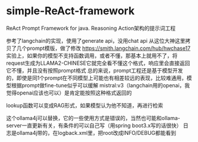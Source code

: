 # simple-ReAct-framework
ReAct Prompt Framework for java.
Reasoning Action架构的提示词工程

参考了langchain的实现，使用了generate api，没用chat api
从这位大神这里拷贝了几个prompt模版，做了修改 https://smith.langchain.com/hub/hwchase17
实验上，如果你的模型不支持函数调用，或者不懂，那基本上就用不了，将request生成为LLAMA2-CHINESE它就完全看不懂这个格式，响应里会直接返回它不懂，并且没有按照prompt格式
总的来说，prompt工程还是基于模型开发的，即使是同1个prompt在不同模型上可能也有相差较远的表现，比较难通用，模型根据prompt做fine-tune似乎可以缓解
mistral:v3（langchain用的openai，我觉得openai应该也可以）是肯定能按照这种格式返回的

lookup函数可以变成RAG形式，如果模型认为他不知道，再进行检索

这个ollama4j可以替换，它的一些使用方式是错误的，当然也可能和ollama-server一直更新有关，有条件的可以自己写（用spring boot3.x写的话很快）
日志是ollama4j带的，在logback.xml里，把root改成INFO/DEBUG都能看到